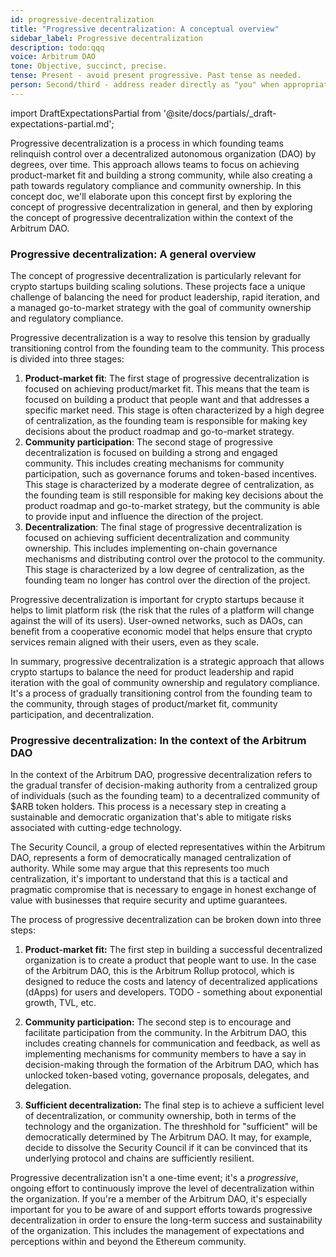 ```yaml
---
id: progressive-decentralization
title: "Progressive decentralization: A conceptual overview"
sidebar_label: Progressive decentralization
description: todo:qqq
voice: Arbitrum DAO
tone: Objective, succinct, precise.
tense: Present - avoid present progressive. Past tense as needed.
person: Second/third - address reader directly as "you" when appropriate, refer to the DAO as the DAO, not as "we".
---
```


import DraftExpectationsPartial from '@site/docs/partials/_draft-expectations-partial.md'; 

<DraftExpectationsPartial />

Progressive decentralization is a process in which founding teams relinquish control over a decentralized autonomous organization (DAO) by degrees, over time. This approach allows teams to focus on achieving product-market fit and building a strong community, while also creating a path towards regulatory compliance and community ownership. In this concept doc, we'll elaborate upon this concept first by exploring the concept of progressive decentralization in general, and then by exploring the concept of progressive decentralization within the context of the Arbitrum DAO.

### Progressive decentralization: A general overview

The concept of progressive decentralization is particularly relevant for crypto startups building scaling solutions. These projects face a unique challenge of balancing the need for product leadership, rapid iteration, and a managed go-to-market strategy with the goal of community ownership and regulatory compliance.

Progressive decentralization is a way to resolve this tension by gradually transitioning control from the founding team to the community. This process is divided into three stages:

 1. **Product-market fit**: The first stage of progressive decentralization is focused on achieving product/market fit. This means that the team is focused on building a product that people want and that addresses a specific market need. This stage is often characterized by a high degree of centralization, as the founding team is responsible for making key decisions about the product roadmap and go-to-market strategy.
 2. **Community participation**: The second stage of progressive decentralization is focused on building a strong and engaged community. This includes creating mechanisms for community participation, such as governance forums and token-based incentives. This stage is characterized by a moderate degree of centralization, as the founding team is still responsible for making key decisions about the product roadmap and go-to-market strategy, but the community is able to provide input and influence the direction of the project.
 3. **Decentralization**: The final stage of progressive decentralization is focused on achieving sufficient decentralization and community ownership. This includes implementing on-chain governance mechanisms and distributing control over the protocol to the community. This stage is characterized by a low degree of centralization, as the founding team no longer has control over the direction of the project.

Progressive decentralization is important for crypto startups because it helps to limit platform risk (the risk that the rules of a platform will change against the will of its users). User-owned networks, such as DAOs, can benefit from a cooperative economic model that helps ensure that crypto services remain aligned with their users, even as they scale.

In summary, progressive decentralization is a strategic approach that allows crypto startups to balance the need for product leadership and rapid iteration with the goal of community ownership and regulatory compliance. It's a process of gradually transitioning control from the founding team to the community, through stages of product/market fit, community participation, and decentralization.


### Progressive decentralization: In the context of the Arbitrum DAO

In the context of the Arbitrum DAO, progressive decentralization refers to the gradual transfer of decision-making authority from a centralized group of individuals (such as the founding team) to a decentralized community of $ARB token holders. This process is a necessary step in creating a sustainable and democratic organization that's able to mitigate risks associated with cutting-edge technology.

The Security Council, a group of elected representatives within the Arbitrum DAO, represents a form of democratically managed centralization of authority. While some may argue that this represents too much centralization, it's important to understand that this is a tactical and pragmatic compromise that is necessary to engage in honest exchange of value with businesses that require security and uptime guarantees.

The process of progressive decentralization can be broken down into three steps:

1. **Product-market fit:** The first step in building a successful decentralized organization is to create a product that people want to use. In the case of the Arbitrum DAO, this is the Arbitrum Rollup protocol, which is designed to reduce the costs and latency of decentralized applications (dApps) for users and developers. TODO - something about exponential growth, TVL, etc.

2. **Community participation:** The second step is to encourage and facilitate participation from the community. In the Arbitrum DAO, this includes creating channels for communication and feedback, as well as implementing mechanisms for community members to have a say in decision-making through the formation of the Arbitrum DAO, which has unlocked token-based voting, governance proposals, delegates, and delegation.

3. **Sufficient decentralization:** The final step is to achieve a sufficient level of decentralization, or community ownership, both in terms of the technology and the organization. The threshhold for "sufficient" will be democratically determined by The Arbitrum DAO. It may, for example, decide to dissolve the Security Council if it can be convinced that its underlying protocol and chains are sufficiently resilient. 


Progressive decentralization isn't a one-time event; it's a *progressive*, ongoing effort to continuously improve the level of decentralization within the organization. If you're a member of the Arbitrum DAO, it's especially important for you to be aware of and support efforts towards progressive decentralization in order to ensure the long-term success and sustainability of the organization. This includes the management of expectations and perceptions within and beyond the Ethereum community.